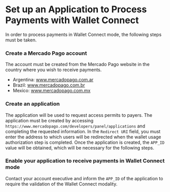 ﻿---
  indexable: false
---

# Set up an Application to Process Payments with Wallet Connect

In order to process payments in Wallet Connect mode, the following steps must be taken.

### Create a Mercado Pago account

The account must be created from the Mercado Pago website in the country where you wish to receive payments.

* Argentina: www.mercadopago.com.ar
* Brazil: www.mercadopago.com.br
* Mexico: www.mercadopago.com.mx

### Create an application

The application will be used to request access permits to payers. The application must be created by accessing `https://www.mercadopago.com/developers/panel/applications` and completing the requested information. In the `Redirect URI` field, you must enter the address to which users will be redirected when the wallet usage authorization step is completed. Once the application is created, the `APP_ID` value will be obtained, which will be necessary for the following steps.

### Enable your application to receive payments in Wallet Connect mode 

Contact your account executive and inform the `APP_ID` of the application to require the validation of the Wallet Connect modality.
